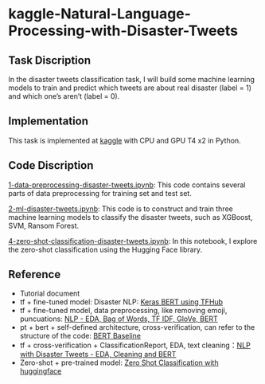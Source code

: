 # kaggle-Natural-Language-Processing-with-Disaster-Tweets
## Task Discription
In the disaster tweets classification task, I will build some machine learning models to train and predict which tweets are about real disaster (label = 1) and which one’s aren’t (label = 0).

## Implementation
This task is implemented at [kaggle](https://www.kaggle.com/competitions/nlp-getting-started/overview) with CPU and GPU T4 x2 in Python.

## Code Discription
[1-data-preprocessing-disaster-tweets.ipynb](https://github.com/ShuyeeKan/kaggle-Natural-Language-Processing-with-Disaster-Tweets/blob/main/1-data-preprocessing-disaster-tweets.ipynb): This code contains several parts of data preprocessing for training set and test set. 

[2-ml-disaster-tweets.ipynb](https://github.com/ShuyeeKan/kaggle-Natural-Language-Processing-with-Disaster-Tweets/blob/main/2-ml-disaster-tweets.ipynb): This code is to construct and train three machine learning models to classify the disaster tweets, such as XGBoost, SVM, Ransom Forest.

[4-zero-shot-classification-disaster-tweets.ipynb](https://github.com/ShuyeeKan/kaggle-Natural-Language-Processing-with-Disaster-Tweets/blob/main/4-zero-shot-classification-disaster-tweets.ipynb): In this notebook, I explore the zero-shot classification using the Hugging Face library.

## Reference
* Tutorial document
* tf + fine-tuned model: Disaster NLP: [Keras BERT using TFHub](https://www.kaggle.com/code/xhlulu/disaster-nlp-keras-bert-using-tfhub)
* tf + fine-tuned model, data preprocessing, like removing emoji, puncuations: [NLP - EDA, Bag of Words, TF IDF, GloVe, BERT](https://www.kaggle.com/code/vbmokin/nlp-eda-bag-of-words-tf-idf-glove-bert#Acknowledgements)
* pt + bert + self-defined architecture, cross-verification, can refer to the structure of the code: [BERT Baseline](https://www.kaggle.com/code/bibek777/bert-baseline)
* tf + cross-verification + ClassificationReport, EDA, text cleaning：[NLP with Disaster Tweets - EDA, Cleaning and BERT](https://www.kaggle.com/code/gunesevitan/nlp-with-disaster-tweets-eda-cleaning-and-bert/notebook#5.-Mislabeled-Samples)
* Zero-shot + pre-trained model: [Zero Shot Classification with huggingface](https://www.kaggle.com/code/lonnieqin/zero-shot-classification-with-huggingface)
